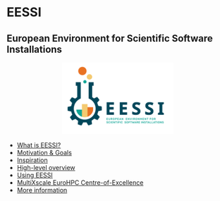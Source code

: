 # EESSI

## European Environment for Scientific Software Installations

<div align="center">
<img src="../../img/logos/EESSI_logo_horizontal.png" alt="EESSI logo" width="50%"/></br>
</div>

* [What is EESSI?](what-is-eessi.md)
* [Motivation & Goals](motivation-goals.md)
* [Inspiration](inspiration.md)
* [High-level overview](high-level-overview.md)
* [Using EESSI](using-eessi.md)
* [MultiXscale EuroHPC Centre-of-Excellence](multixscale.md)
* [More information](more-info.md)
